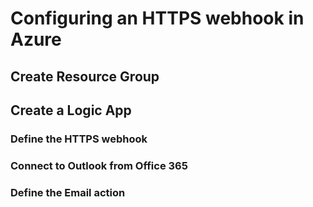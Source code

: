# Configuring an HTTPS webhook in Azure

## Create Resource Group

## Create a Logic App

### Define the HTTPS webhook

### Connect to Outlook from Office 365

### Define the Email action